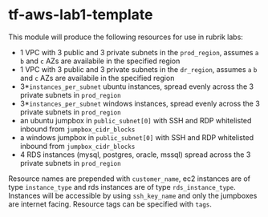 # tf-aws-lab1-template

This module will produce the following resources for use in rubrik labs:
* 1 VPC with 3 public and 3 private subnets in the `prod_region`, assumes `a` `b` and `c` AZs are availabile in the specified region
* 1 VPC with 3 public and 3 private subnets in the `dr_region`, assumes `a` `b` and `c` AZs are availabile in the specified region
* 3*`instances_per_subnet` ubuntu instances, spread evenly across the 3 private subnets in `prod_region`
* 3*`instances_per_subnet` windows instances, spread evenly across the 3 private subnets in `prod_region`
* an ubuntu jumpbox in `public_subnet[0]` with SSH and RDP whitelisted inbound from `jumpbox_cidr_blocks`
* a windows jumpbox in `public_subnet[0]` with SSH and RDP whitelisted inbound from `jumpbox_cidr_blocks`
* 4 RDS instances (mysql, postgres, oracle, mssql) spread across the 3 private subnets in `prod_region`

Resource names are prepended with `customer_name`, ec2 instances are of type `instance_type` and rds instances are of type `rds_instance_type`. Instances will be accessible by using `ssh_key_name` and only the jumpboxes are internet facing. Resource tags can be specified with `tags`.
